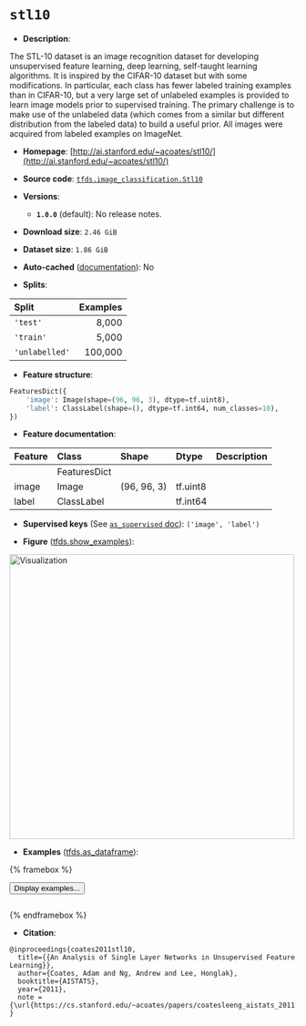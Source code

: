 <div itemscope itemtype="http://schema.org/Dataset">
  <div itemscope itemprop="includedInDataCatalog" itemtype="http://schema.org/DataCatalog">
    <meta itemprop="name" content="TensorFlow Datasets" />
  </div>
  <meta itemprop="name" content="stl10" />
  <meta itemprop="description" content="The STL-10 dataset is an image recognition dataset for developing unsupervised&#10;feature learning, deep learning, self-taught learning algorithms. It is inspired&#10;by the CIFAR-10 dataset but with some modifications. In particular, each class&#10;has fewer labeled training examples than in CIFAR-10, but a very large set of &#10;unlabeled examples is provided to learn image models prior to supervised&#10;training. The primary challenge is to make use of the unlabeled data (which&#10;comes from a similar but different distribution from the labeled data) to build&#10;a useful prior. All images were acquired from labeled examples on ImageNet.&#10;&#10;To use this dataset:&#10;&#10;```python&#10;import tensorflow_datasets as tfds&#10;&#10;ds = tfds.load(&#x27;stl10&#x27;, split=&#x27;train&#x27;)&#10;for ex in ds.take(4):&#10;  print(ex)&#10;```&#10;&#10;See [the guide](https://www.tensorflow.org/datasets/overview) for more&#10;informations on [tensorflow_datasets](https://www.tensorflow.org/datasets).&#10;&#10;&lt;img src=&quot;https://storage.googleapis.com/tfds-data/visualization/fig/stl10-1.0.0.png&quot; alt=&quot;Visualization&quot; width=&quot;500px&quot;&gt;&#10;&#10;" />
  <meta itemprop="url" content="https://www.tensorflow.org/datasets/catalog/stl10" />
  <meta itemprop="sameAs" content="http://ai.stanford.edu/~acoates/stl10/" />
  <meta itemprop="citation" content="@inproceedings{coates2011stl10,&#10;  title={{An Analysis of Single Layer Networks in Unsupervised Feature Learning}},&#10;  author={Coates, Adam and Ng, Andrew and Lee, Honglak},&#10;  booktitle={AISTATS},&#10;  year={2011},&#10;  note = {\url{https://cs.stanford.edu/~acoates/papers/coatesleeng_aistats_2011.pdf}},&#10;}" />
</div>

# `stl10`


*   **Description**:

The STL-10 dataset is an image recognition dataset for developing unsupervised
feature learning, deep learning, self-taught learning algorithms. It is inspired
by the CIFAR-10 dataset but with some modifications. In particular, each class
has fewer labeled training examples than in CIFAR-10, but a very large set of
unlabeled examples is provided to learn image models prior to supervised
training. The primary challenge is to make use of the unlabeled data (which
comes from a similar but different distribution from the labeled data) to build
a useful prior. All images were acquired from labeled examples on ImageNet.

*   **Homepage**:
    [http://ai.stanford.edu/~acoates/stl10/](http://ai.stanford.edu/~acoates/stl10/)

*   **Source code**:
    [`tfds.image_classification.Stl10`](https://github.com/tensorflow/datasets/tree/master/tensorflow_datasets/image_classification/stl10.py)

*   **Versions**:

    *   **`1.0.0`** (default): No release notes.

*   **Download size**: `2.46 GiB`

*   **Dataset size**: `1.86 GiB`

*   **Auto-cached**
    ([documentation](https://www.tensorflow.org/datasets/performances#auto-caching)):
    No

*   **Splits**:

Split          | Examples
:------------- | -------:
`'test'`       | 8,000
`'train'`      | 5,000
`'unlabelled'` | 100,000

*   **Feature structure**:

```python
FeaturesDict({
    'image': Image(shape=(96, 96, 3), dtype=tf.uint8),
    'label': ClassLabel(shape=(), dtype=tf.int64, num_classes=10),
})
```

*   **Feature documentation**:

Feature | Class        | Shape       | Dtype    | Description
:------ | :----------- | :---------- | :------- | :----------
        | FeaturesDict |             |          |
image   | Image        | (96, 96, 3) | tf.uint8 |
label   | ClassLabel   |             | tf.int64 |

*   **Supervised keys** (See
    [`as_supervised` doc](https://www.tensorflow.org/datasets/api_docs/python/tfds/load#args)):
    `('image', 'label')`

*   **Figure**
    ([tfds.show_examples](https://www.tensorflow.org/datasets/api_docs/python/tfds/visualization/show_examples)):

<img src="https://storage.googleapis.com/tfds-data/visualization/fig/stl10-1.0.0.png" alt="Visualization" width="500px">

*   **Examples**
    ([tfds.as_dataframe](https://www.tensorflow.org/datasets/api_docs/python/tfds/as_dataframe)):

<!-- mdformat off(HTML should not be auto-formatted) -->

{% framebox %}

<button id="displaydataframe">Display examples...</button>
<div id="dataframecontent" style="overflow-x:auto"></div>
<script>
const url = "https://storage.googleapis.com/tfds-data/visualization/dataframe/stl10-1.0.0.html";
const dataButton = document.getElementById('displaydataframe');
dataButton.addEventListener('click', async () => {
  // Disable the button after clicking (dataframe loaded only once).
  dataButton.disabled = true;

  const contentPane = document.getElementById('dataframecontent');
  try {
    const response = await fetch(url);
    // Error response codes don't throw an error, so force an error to show
    // the error message.
    if (!response.ok) throw Error(response.statusText);

    const data = await response.text();
    contentPane.innerHTML = data;
  } catch (e) {
    contentPane.innerHTML =
        'Error loading examples. If the error persist, please open '
        + 'a new issue.';
  }
});
</script>

{% endframebox %}

<!-- mdformat on -->

*   **Citation**:

```
@inproceedings{coates2011stl10,
  title={{An Analysis of Single Layer Networks in Unsupervised Feature Learning}},
  author={Coates, Adam and Ng, Andrew and Lee, Honglak},
  booktitle={AISTATS},
  year={2011},
  note = {\url{https://cs.stanford.edu/~acoates/papers/coatesleeng_aistats_2011.pdf}},
}
```

